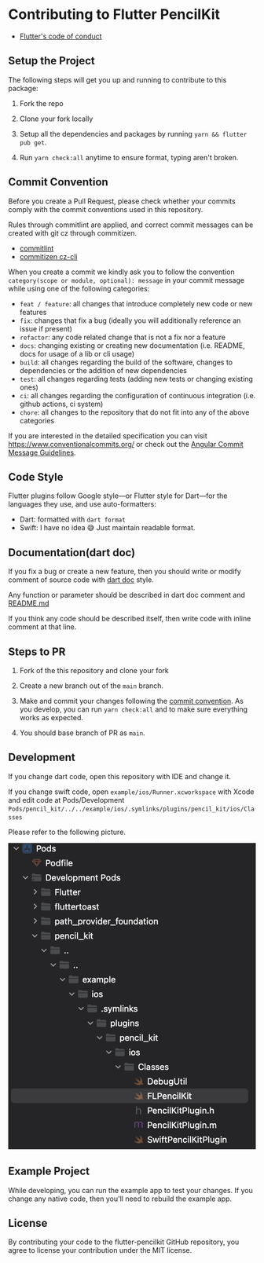 # Contributing to Flutter PencilKit

- [Flutter's code of conduct](https://github.com/flutter/flutter/blob/master/CODE_OF_CONDUCT.md)

## Setup the Project

The following steps will get you up and running to contribute to this package:

1. Fork the repo

2. Clone your fork locally

3. Setup all the dependencies and packages by running `yarn && flutter pub get`.

4. Run `yarn check:all` anytime to ensure format, typing aren't broken.

## Commit Convention

Before you create a Pull Request, please check whether your commits comply with
the commit conventions used in this repository.

Rules through commitlint are applied, and correct commit messages can be created with git cz through commitizen.

- [commitlint](https://commitlint.js.org/)
- [commitizen cz-cli](https://github.com/commitizen/cz-cli)

When you create a commit we kindly ask you to follow the convention
`category(scope or module, optional): message` in your commit message while using one of
the following categories:

- `feat / feature`: all changes that introduce completely new code or new
  features
- `fix`: changes that fix a bug (ideally you will additionally reference an
  issue if present)
- `refactor`: any code related change that is not a fix nor a feature
- `docs`: changing existing or creating new documentation (i.e. README, docs for
  usage of a lib or cli usage)
- `build`: all changes regarding the build of the software, changes to
  dependencies or the addition of new dependencies
- `test`: all changes regarding tests (adding new tests or changing existing
  ones)
- `ci`: all changes regarding the configuration of continuous integration (i.e.
  github actions, ci system)
- `chore`: all changes to the repository that do not fit into any of the above
  categories

If you are interested in the detailed specification you can visit
<https://www.conventionalcommits.org/> or check out the
[Angular Commit Message Guidelines](https://github.com/angular/angular/blob/22b96b9/CONTRIBUTING.md#-commit-message-guidelines).

## Code Style

Flutter plugins follow Google style—or Flutter style for Dart—for the languages they
use, and use auto-formatters:

- Dart: formatted with `dart format`
- Swift: I have no idea 😅 Just maintain readable format.

## Documentation(dart doc)

If you fix a bug or create a new feature, then you should write or modify comment of source code with [dart doc](https://dart.dev/effective-dart/documentation) style.

Any function or parameter should be described in dart doc comment and [README.md](/README.md)

If you think any code should be described itself, then write code with inline comment at that line.

## Steps to PR

1. Fork of the this repository and clone your fork

2. Create a new branch out of the `main` branch.

3. Make and commit your changes following the
   [commit convention](https://github.com/mj-studio-library/react-native-styled-system/blob/main/CONTRIBUTING.md#commit-convention).
   As you develop, you can run `yarn check:all` and to make sure everything works as expected.

4. You should base branch of PR as `main`.

## Development

If you change dart code, open this repository with IDE and change it.

If you change swift code, open `example/ios/Runner.xcworkspace` with Xcode and edit code at Pods/Development `Pods/pencil_kit/../../example/ios/.symlinks/plugins/pencil_kit/ios/Classes`

Please refer to the following picture.

![screenshot](https://raw.githubusercontent.com/mym0404/image-archive/master/202403301904333.webp)

## Example Project

While developing, you can run the example app to test your changes.
If you change any native code, then you'll need to rebuild the example app.

## License

By contributing your code to the flutter-pencilkit GitHub repository, you agree to
license your contribution under the MIT license.
